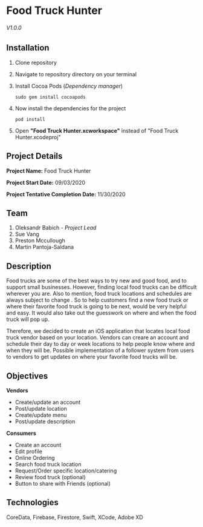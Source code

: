 # Food Truck Hunter
###### *V1.0.0*


## Installation
1. Clone repository
2. Navigate to repository directory on your terminal
3. Install Cocoa Pods (*Dependency manager*)

    `sudo gem install cocoapods`
4. Now install the dependencies for the project

    `pod install`
5. Open **"Food Truck Hunter.xcworkspace"** instead of "Food Truck Hunter.xcodeproj"

## Project Details

**Project Name:** Food Truck Hunter

**Project Start Date:** 09/03/2020

**Project Tentative Completion Date:** 11/30/2020

## Team
1. Oleksandr Babich - *Project Lead*
2. Sue Vang
3. Preston Mccullough
4. Martin Pantoja-Saldana

## Description
Food trucks are some of the best ways to try new and good food, and to support small
businesses. However, finding local food trucks can be difficult wherever you are. Also to
mention, food truck locations and schedules are always subject to change . So to help
customers find a new food truck or where their favorite food truck is going to be next, would be
very helpful and easy. It would also take out the guesswork on where and when the food truck
will pop up.

Therefore, we decided to create an iOS application that locates local food truck vendor based
on your location. Vendors can creare an account and schedule their day to day or week locations to
help people know where and when they will be. Possible implementation of a follower system
from users to vendors to get updates on where your favorite food trucks will be.

## Objectives
**Vendors**
* Create/update an account
* Post/update location
* Create/update menu
* Post/update description

**Consumers**
* Create an account
* Edit profile
* Online Ordering
* Search food truck location
* Request/Order specific location/catering
* Review food truck (optional)
* Button to share with Friends (optional)

## Technologies
CoreData, Firebase, Firestore, Swift, XCode, Adobe XD
